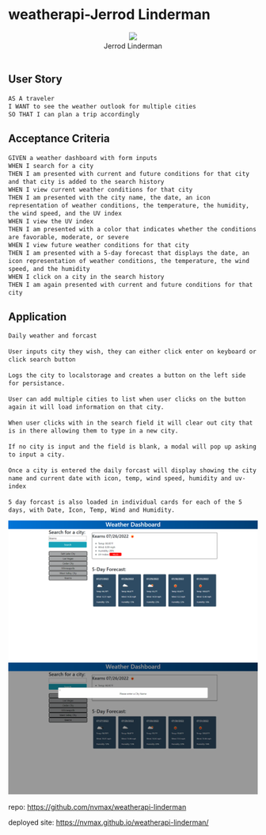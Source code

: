# weatherapi-Jerrod Linderman
<div id="header" align="center">
  <img src="https://media.giphy.com/media/M9gbBd9nbDrOTu1Mqx/giphy.gif" width="100"/>
</div>
<div align="center">
 Jerrod Linderman
</div>
<div align="center">
<img src="https://komarev.com/ghpvc/?username=nvmaxx&style=flat-square&color=blue" alt=""/>
</div>

## User Story

```
AS A traveler
I WANT to see the weather outlook for multiple cities
SO THAT I can plan a trip accordingly
```

## Acceptance Criteria

```
GIVEN a weather dashboard with form inputs
WHEN I search for a city
THEN I am presented with current and future conditions for that city and that city is added to the search history
WHEN I view current weather conditions for that city
THEN I am presented with the city name, the date, an icon representation of weather conditions, the temperature, the humidity, the wind speed, and the UV index
WHEN I view the UV index
THEN I am presented with a color that indicates whether the conditions are favorable, moderate, or severe
WHEN I view future weather conditions for that city
THEN I am presented with a 5-day forecast that displays the date, an icon representation of weather conditions, the temperature, the wind speed, and the humidity
WHEN I click on a city in the search history
THEN I am again presented with current and future conditions for that city
```


## Application
```
Daily weather and forcast 

User inputs city they wish, they can either click enter on keyboard or click search button

Logs the city to localstorage and creates a button on the left side for persistance.

User can add multiple cities to list when user clicks on the button again it will load information on that city.

When user clicks with in the search field it will clear out city that is in there allowing them to type in a new city.

If no city is input and the field is blank, a modal will pop up asking to input a city.

Once a city is entered the daily forcast will display showing the city name and current date with icon, temp, wind speed, humidity and uv-index

5 day forcast is also loaded in individual cards for each of the 5 days, with Date, Icon, Temp, Wind and Humidity.
```

![](/assets/images/Weatherapi.png)
![](/assets/images/modal.png)

repo: https://github.com/nvmax/weatherapi-linderman

deployed site: https://nvmax.github.io/weatherapi-linderman/